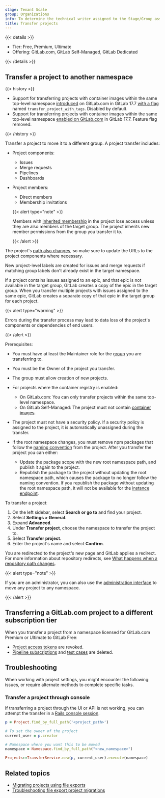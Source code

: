 ```yaml
---
stage: Tenant Scale
group: Organizations
info: To determine the technical writer assigned to the Stage/Group associated with this page, see https://handbook.gitlab.com/handbook/product/ux/technical-writing/#assignments
title: Transfer projects
---
```


{{< details >}}

- Tier: Free, Premium, Ultimate
- Offering: GitLab.com, GitLab Self-Managed, GitLab Dedicated

{{< /details >}}

## Transfer a project to another namespace

{{< history >}}

- Support for transferring projects with container images within the same top-level namespace [introduced](https://gitlab.com/gitlab-org/gitlab/-/issues/499163) on GitLab.com in GitLab 17.7 [with a flag](../../../administration/feature_flags/_index.md) named `transfer_project_with_tags`. Disabled by default.
- Support for transferring projects with container images within the same top-level namespace [enabled on GitLab.com](https://gitlab.com/gitlab-org/gitlab/-/issues/499163) in GitLab 17.7. Feature flag removed.

{{< /history >}}

Transfer a project to move it to a different group.
A project transfer includes:

- Project components:
  - Issues
  - Merge requests
  - Pipelines
  - Dashboards
- Project members:
  - Direct members
  - Membership invitations

   {{< alert type="note" >}}

   Members with [inherited membership](../members/_index.md#membership-types)
   in the project lose access unless they are also members of the target group.
   The project inherits new member permissions from the group you transfer it to.

   {{< /alert >}}

The project's [path also changes](../repository/_index.md#repository-path-changes), so make sure to update the URLs to the project components where necessary.

New project-level labels are created for issues and merge requests if matching group labels don't already exist in the target namespace.

If a project contains issues assigned to an epic, and that epic is not available in the target
group, GitLab creates a copy of the epic in the target group. When you transfer multiple projects
with issues assigned to the same epic, GitLab creates a separate copy of that epic in the target
group for each project.

{{< alert type="warning" >}}

Errors during the transfer process may lead to data loss of the project's components or dependencies of end users.

{{< /alert >}}

Prerequisites:

- You must have at least the Maintainer role for the [group](../../group/_index.md#create-a-group) you are transferring to.
- You must be the Owner of the project you transfer.
- The group must allow creation of new projects.
- For projects where the container registry is enabled:
  - On GitLab.com: You can only transfer projects within the same top-level namespace.
  - On GitLab Self-Managed: The project must not contain [container images](../../packages/container_registry/_index.md#move-or-rename-container-registry-repositories).
- The project must not have a security policy.
  If a security policy is assigned to the project, it is automatically unassigned during the transfer.
- If the root namespace changes, you must remove npm packages that follow the [naming convention](../../packages/npm_registry/_index.md#naming-convention) from the project.
  After you transfer the project you can either:

  - Update the package scope with the new root namespace path, and publish it again to the project.
  - Republish the package to the project without updating the root namespace path, which causes the package to no longer follow the naming convention.
    If you republish the package without updating the root namespace path, it will not be available for the [instance endpoint](../../packages/npm_registry/_index.md#install-from-an-instance).

To transfer a project:

1. On the left sidebar, select **Search or go to** and find your project.
1. Select **Settings > General**.
1. Expand **Advanced**.
1. Under **Transfer project**, choose the namespace to transfer the project to.
1. Select **Transfer project**.
1. Enter the project's name and select **Confirm**.

You are redirected to the project's new page and GitLab applies a redirect. For more information about repository redirects, see [What happens when a repository path changes](../repository/_index.md#repository-path-changes).

{{< alert type="note" >}}

If you are an administrator, you can also use the [administration interface](../../../administration/admin_area.md#administering-projects)
to move any project to any namespace.

{{< /alert >}}

## Transferring a GitLab.com project to a different subscription tier

When you transfer a project from a namespace licensed for GitLab.com Premium or Ultimate to GitLab Free:

- [Project access tokens](project_access_tokens.md) are revoked.
- [Pipeline subscriptions](../../../ci/pipelines/_index.md#trigger-a-pipeline-when-an-upstream-project-is-rebuilt-deprecated)
  and [test cases](../../../ci/test_cases/_index.md) are deleted.

## Troubleshooting

When working with project settings, you might encounter the following issues, or require alternate methods to complete specific tasks.

### Transfer a project through console

If transferring a project through the UI or API is not working, you can attempt the transfer in a [Rails console session](../../../administration/operations/rails_console.md#starting-a-rails-console-session).

```ruby
p = Project.find_by_full_path('<project_path>')

# To set the owner of the project
current_user = p.creator

# Namespace where you want this to be moved
namespace = Namespace.find_by_full_path("<new_namespace>")

Projects::TransferService.new(p, current_user).execute(namespace)
```

## Related topics

- [Migrating projects using file exports](import_export.md)
- [Troubleshooting file export project migrations](import_export_troubleshooting.md)
